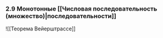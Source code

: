 ---
---

### 2.9 Монотонные [[Числовая последовательность (множество)|последовательности]]



![[Теорема Вейерштрассе]]
